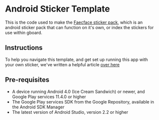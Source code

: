 # Android Sticker Template

This is the code used to make the [Faecface sticker pack](https://play.google.com/store/apps/details?id=com.faecface.sticker), which is an android sticker pack that can function on it's own, or index the stickers for use within gboard.

Instructions
------------
To help you navigate this template, and get set up running this app with your own sticker, we've written a helpful article [over here](https://medium.com/@katedee/making-a-simple-android-sticker-app-16537bb9c5a)

Pre-requisites
--------------
- A device running Android 4.0 (Ice Cream Sandwich) or newer, and Google Play services 11.4.0 or higher
- The Google Play services SDK from the Google Repository, available in the Android SDK Manager
- The latest version of Android Studio, version 2.2 or higher